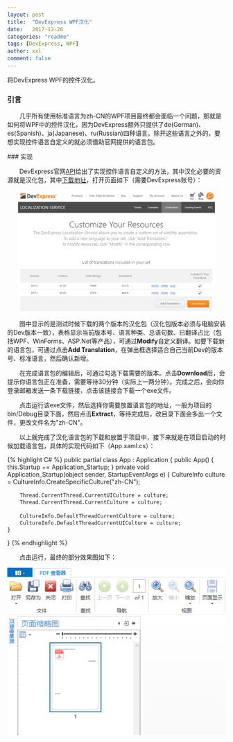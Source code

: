 ```yaml
---
layout: post
title:  "DevExpress WPF汉化"
date:   2017-12-26
categories: "readme"
tags: [DevExpress, WPF]
author: xxl
comment: false
---
```

将DevExpress WPF的控件汉化。
### 引言
<p style="text-indent: 2em">几乎所有使用标准语言为zh-CN的WPF项目最终都会面临一个问题，那就是如何将WPF中的控件汉化，因为DevExpress额外只提供了de(German)、es(Spanish)、ja(Japanese)、ru(Russian)四种语言。除开这些语言之外的，要想实现控件语言自定义的就必须借助官网提供的语言包。</p>
### 实现
<p style="text-indent: 2em">DevExpress官网<a href="https://documentation.devexpress.com/WPF/7544/Localization/Localizing-WPF-Controls-via-Satellite-Resource-Assemblies" target="_blank">API</a>给出了实现控件语言自定义的方法，其中汉化必要的资源就是汉化包，其中<a href="https://localization.devexpress.com/" target="_blank">下载地址</a>，打开页面如下（需要DevExpress账号）：</p>
<div style="text-align:center"><img width="90%" height="auto" src="/assets/images/post/2017/2017-12-26-devexpress_localization_zh-CN/localization.png"/></div>
<p style="text-indent: 2em">图中显示的是测试时候下载的两个版本的汉化包（汉化包版本必须与电脑安装的Dev版本一致），表格显示当前版本号、语言种类、总语句数、已翻译占比（包括WPF、WinForms、ASP.Net等产品），可通过<strong>Modify</strong>自定义翻译。如要下载新的语言包，可通过点击<strong>Add Translation</strong>，在弹出框选择适合自己当前Dev的版本号、标准语言，然后确认新增。</p>
<p style="text-indent: 2em">在完成语言包的编辑后，可通过勾选下载需要的版本。点击<strong>Download</strong>后，会提示你语言包正在准备，需要等待30分钟（实际上一两分钟）。完成之后，会向你登录邮箱发送一条下载链接，点击该链接会下载一个exe文件。</p>
<p style="text-indent: 2em">点击运行该exe文件，然后选择你需要放置语言包的地址，一般为项目的bin/Debug目录下面，然后点击<strong>Extract</strong>，等待完成后，改目录下面会多出一个文件，更改文件名为"zh-CN"。</p>
<p style="text-indent: 2em">以上就完成了汉化语言包的下载和放置于项目中，接下来就是在项目启动的时候加载语言包，具体的实现代码如下（App.xaml.cs）：</p>
{% highlight C# %}
public partial class App : Application
{
    public App()
    {
        this.Startup += Application_Startup;
    }
    private void Application_Startup(object sender, StartupEventArgs e)
    {
        CultureInfo culture =  CultureInfo.CreateSpecificCulture("zh-CN");

        Thread.CurrentThread.CurrentUICulture = culture;
        Thread.CurrentThread.CurrentCulture = culture;

        CultureInfo.DefaultThreadCurrentCulture = culture;
        CultureInfo.DefaultThreadCurrentUICulture = culture;
    }
}
{% endhighlight %} 
<p style="text-indent: 2em">点击运行，最终的部分效果图如下：</p>
<div style="text-align:center"><img height="auto" src="/assets/images/post/2017/2017-12-26-devexpress_localization_zh-CN/result.png"/></div>